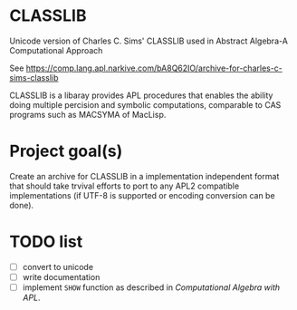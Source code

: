 # CLASSLIB
Unicode version of  Charles C. Sims' CLASSLIB used in Abstract Algebra-A Computational Approach

See https://comp.lang.apl.narkive.com/bA8Q62IO/archive-for-charles-c-sims-classlib

CLASSLIB is a libaray provides APL procedures that enables the ability doing
multiple percision and symbolic computations, comparable to CAS programs such
as MACSYMA of MacLisp.

# Project goal(s)
Create an archive for CLASSLIB in a implementation independent format that should
take trvival efforts to port to any APL2 compatible implementations (if UTF-8 is
supported or encoding conversion can be done).

# TODO list

- [ ] convert to unicode
- [ ] write documentation
- [ ] implement `SHOW` function as described in *Computational Algebra with APL*.

